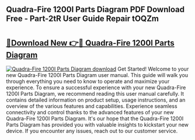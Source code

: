 ## Quadra-Fire 1200I Parts Diagram PDF Download Free - Part-2tR User Guide Repair tOQZm

# <h2><a href="http://dfmw74.blite.top/?on=Quadra-Fire+1200I+Parts+Diagram">🔗Download New 👉🔴 Quadra-Fire 1200I Parts Diagram</a></h2>

[![Quadra-Fire 1200I Parts Diagram download](https://i.imgur.com/lujVjoI.png)](http://dfmw74.blite.top/?on=Quadra-Fire+1200I+Parts+Diagram)
Get Started! Welcome to your new Quadra-Fire 1200I Parts Diagram user manual. This guide will walk you through everything you need to know to operate and maximize your experience. To ensure a successful experience with your new Quadra-Fire 1200I Parts Diagram, we recommend reading this user manual carefully. It contains detailed information on product setup, usage instructions, and an overview of the various features and capabilities. Experience seamless connectivity and control thanks to the advanced features of your new Quadra-Fire 1200I Parts Diagram. It's our hope that the Quadra-Fire 1200I Parts Diagram has provided you with valuable insights to kickstart your new device. If you encounter any issues, reach out to our customer service.
